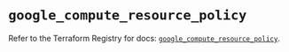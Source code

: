 # `google_compute_resource_policy`

Refer to the Terraform Registry for docs: [`google_compute_resource_policy`](https://registry.terraform.io/providers/hashicorp/google/5.28.0/docs/resources/compute_resource_policy).
